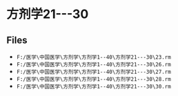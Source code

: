 # 方剂学21---30

## Files

- `F:/医学\中国医学\方剂学\方剂学1--40\方剂学21---30\23.rm`
- `F:/医学\中国医学\方剂学\方剂学1--40\方剂学21---30\26.rm`
- `F:/医学\中国医学\方剂学\方剂学1--40\方剂学21---30\27.rm`
- `F:/医学\中国医学\方剂学\方剂学1--40\方剂学21---30\28.rm`
- `F:/医学\中国医学\方剂学\方剂学1--40\方剂学21---30\30.rm`
